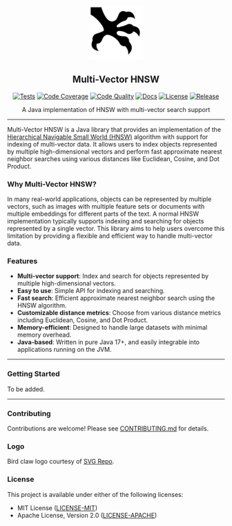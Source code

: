 <div align="center">
  <picture>
    <img alt="Multi-Vector HNSW Logo" src="logo.svg" height="25%" width="25%">
  </picture>
<br>

<h2>Multi-Vector HNSW</h2>

[![Tests](https://img.shields.io/github/actions/workflow/status/habedi/multi-vector-hnsw/tests.yml?label=tests&style=flat&labelColor=282c34&color=4caf50&logo=github)](https://github.com/habedi/multi-vector-hnsw/actions/workflows/tests.yml)
[![Code Coverage](https://img.shields.io/codecov/c/github/habedi/multi-vector-hnsw?style=flat&labelColor=282c34&color=ffca28&logo=codecov)](https://codecov.io/gh/habedi/multi-vector-hnsw)
[![Code Quality](https://img.shields.io/codefactor/grade/github/habedi/multi-vector-hnsw?style=flat&labelColor=282c34&color=4caf50&logo=codefactor)](https://www.codefactor.io/repository/github/habedi/multi-vector-hnsw)
[![Docs](https://img.shields.io/badge/docs-latest-007ec6?style=flat&labelColor=282c34&logo=readthedocs)](docs)
[![License](https://img.shields.io/badge/license-MIT%2FApache--2.0-007ec6?style=flat&labelColor=282c34&logo=open-source-initiative)](https://github.com/habedi/multi-vector-hnsw)
[![Release](https://img.shields.io/github/release/habedi/multi-vector-hnsw.svg?style=flat&labelColor=282c34&color=f46623&logo=github)](https://github.com/habedi/multi-vector-hnsw/releases/latest)

A Java implementation of HNSW with multi-vector search support

</div>

---

Multi-Vector HNSW is a Java library that provides an implementation of
the [Hierarchical Navigable Small World (HNSW)](https://arxiv.org/abs/1603.09320) algorithm with support for indexing of
multi-vector data.
It allows users to index objects represented by multiple high-dimensional vectors and perform fast approximate nearest neighbor
searches using various distances like Euclidean, Cosine, and Dot Product.

### Why Multi-Vector HNSW?

In many real-world applications, objects can be represented by multiple vectors, such as images with multiple feature sets
or documents with multiple embeddings for different parts of the text.
A normal HNSW implementation typically supports indexing and searching for objects represented by a single vector.
This library aims to help users overcome this limitation by providing a flexible and efficient way to handle multi-vector data.

### Features

- **Multi-vector support**: Index and search for objects represented by multiple high-dimensional vectors.
- **Easy to use**: Simple API for indexing and searching.
- **Fast search**: Efficient approximate nearest neighbor search using the HNSW algorithm.
- **Customizable distance metrics**: Choose from various distance metrics including Euclidean, Cosine, and Dot Product.
- **Memory-efficient**: Designed to handle large datasets with minimal memory overhead.
- **Java-based**: Written in pure Java 17+, and easily integrable into applications running on the JVM.

---

### Getting Started

To be added.

---

### Contributing

Contributions are welcome!
Please see [CONTRIBUTING.md](CONTRIBUTING.md) for details.

### Logo

Bird claw logo courtesy of [SVG Repo](https://www.svgrepo.com/svg/499015/bird-claw).

### License

This project is available under either of the following licenses:

* MIT License ([LICENSE-MIT](LICENSE-MIT))
* Apache License, Version 2.0 ([LICENSE-APACHE](LICENSE-APACHE))
